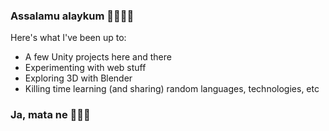### Assalamu alaykum 🙏🏼🇸🇦

Here's what I've been up to:
- A few Unity projects here and there
- Experimenting with web stuff
- Exploring 3D with Blender
- Killing time learning (and sharing) random languages, technologies, etc

### Ja, mata ne 👋🇯🇵
